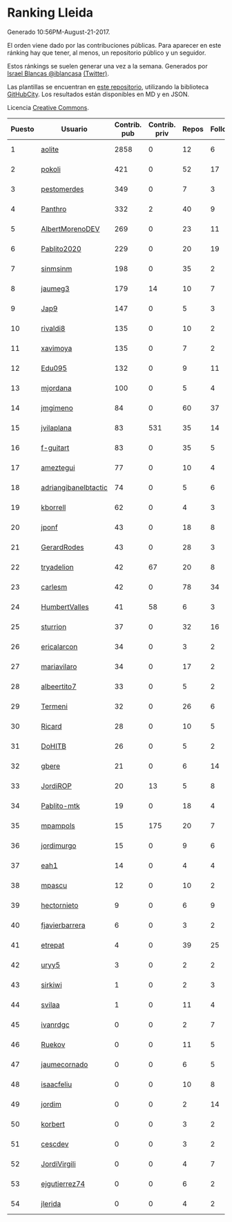 # Ranking Lleida

Generado 10:56PM-August-21-2017.

El orden viene dado por las contribuciones públicas. Para aparecer en este ránking hay que tener, al menos, un repositorio público y un seguidor.

Estos ránkings se suelen generar una vez a la semana. Generados por [Israel Blancas @iblancasa](https://github.com/iblancasa/) [(Twitter)](https://twitter.com/iblancasa).

Las plantillas se encuentran en [este repositorio](https://github.com/iblancasa/GH-Spanish-Ranking), utilizando la biblioteca [GitHubCity](https://github.com/iblancasa/GitHubCity). Los resultados están disponibles en MD y en JSON.

Licencia [Creative Commons](https://creativecommons.org/licenses/by/4.0/).

| Puesto   |  Usuario  | Contrib. pub | Contrib. priv |Repos| Followers | Desde |  Avatar  |
|----------|-----------|--------------|---------------|-----|-----------|-------|----------|
|1|[aolite](https://github.com/aolite)|2858|0|12|6|2013-06-03|![aolite](https://avatars3.githubusercontent.com/u/4601466)|
|2|[pokoli](https://github.com/pokoli)|421|0|52|17|2011-10-30|![pokoli](https://avatars3.githubusercontent.com/u/1160726)|
|3|[pestomerdes](https://github.com/pestomerdes)|349|0|7|3|2015-02-16|![pestomerdes](https://avatars3.githubusercontent.com/u/11027833)|
|4|[Panthro](https://github.com/Panthro)|332|2|40|9|2012-03-22|![Panthro](https://avatars0.githubusercontent.com/u/1565421)|
|5|[AlbertMorenoDEV](https://github.com/AlbertMorenoDEV)|269|0|23|11|2010-03-04|![AlbertMorenoDEV](https://avatars1.githubusercontent.com/u/216042)|
|6|[Pablito2020](https://github.com/Pablito2020)|229|0|20|19|2016-04-24|![Pablito2020](https://avatars3.githubusercontent.com/u/18640261)|
|7|[sinmsinm](https://github.com/sinmsinm)|198|0|35|2|2012-05-16|![sinmsinm](https://avatars2.githubusercontent.com/u/1745437)|
|8|[jaumeg3](https://github.com/jaumeg3)|179|14|10|7|2016-07-14|![jaumeg3](https://avatars2.githubusercontent.com/u/20457801)|
|9|[Jap9](https://github.com/Jap9)|147|0|5|3|2016-02-09|![Jap9](https://avatars2.githubusercontent.com/u/17140922)|
|10|[rivaldi8](https://github.com/rivaldi8)|135|0|10|2|2011-11-11|![rivaldi8](https://avatars2.githubusercontent.com/u/1187977)|
|11|[xavimoya](https://github.com/xavimoya)|135|0|7|2|2014-11-25|![xavimoya](https://avatars0.githubusercontent.com/u/9944686)|
|12|[Edu095](https://github.com/Edu095)|132|0|9|11|2015-04-07|![Edu095](https://avatars0.githubusercontent.com/u/11843087)|
|13|[mjordana](https://github.com/mjordana)|100|0|5|4|2014-11-19|![mjordana](https://avatars2.githubusercontent.com/u/9840099)|
|14|[jmgimeno](https://github.com/jmgimeno)|84|0|60|37|2011-04-08|![jmgimeno](https://avatars1.githubusercontent.com/u/718396)|
|15|[jvilaplana](https://github.com/jvilaplana)|83|531|35|14|2011-04-15|![jvilaplana](https://avatars0.githubusercontent.com/u/732164)|
|16|[f-guitart](https://github.com/f-guitart)|83|0|35|5|2014-03-09|![f-guitart](https://avatars0.githubusercontent.com/u/6899142)|
|17|[ameztegui](https://github.com/ameztegui)|77|0|10|4|2014-07-02|![ameztegui](https://avatars1.githubusercontent.com/u/8050937)|
|18|[adriangibanelbtactic](https://github.com/adriangibanelbtactic)|74|0|5|6|2012-01-15|![adriangibanelbtactic](https://avatars2.githubusercontent.com/u/1331363)|
|19|[kborrell](https://github.com/kborrell)|62|0|4|3|2015-02-17|![kborrell](https://avatars1.githubusercontent.com/u/11043037)|
|20|[jponf](https://github.com/jponf)|43|0|18|8|2013-03-13|![jponf](https://avatars1.githubusercontent.com/u/3852560)|
|21|[GerardRodes](https://github.com/GerardRodes)|43|0|28|3|2015-12-15|![GerardRodes](https://avatars3.githubusercontent.com/u/16310380)|
|22|[tryadelion](https://github.com/tryadelion)|42|67|20|8|2013-03-05|![tryadelion](https://avatars1.githubusercontent.com/u/3778474)|
|23|[carlesm](https://github.com/carlesm)|42|0|78|34|2008-05-01|![carlesm](https://avatars0.githubusercontent.com/u/9011)|
|24|[HumbertValles](https://github.com/HumbertValles)|41|58|6|3|2017-02-13|![HumbertValles](https://avatars1.githubusercontent.com/u/25740901)|
|25|[sturrion](https://github.com/sturrion)|37|0|32|16|2013-08-23|![sturrion](https://avatars0.githubusercontent.com/u/5296219)|
|26|[ericalarcon](https://github.com/ericalarcon)|34|0|3|2|2013-08-28|![ericalarcon](https://avatars1.githubusercontent.com/u/5327861)|
|27|[mariavilaro](https://github.com/mariavilaro)|34|0|17|2|2015-01-13|![mariavilaro](https://avatars2.githubusercontent.com/u/10522884)|
|28|[albeertito7](https://github.com/albeertito7)|33|0|5|2|2017-02-13|![albeertito7](https://avatars2.githubusercontent.com/u/25740911)|
|29|[Termeni](https://github.com/Termeni)|32|0|26|6|2014-03-10|![Termeni](https://avatars2.githubusercontent.com/u/6905912)|
|30|[Ricard](https://github.com/Ricard)|28|0|10|5|2009-12-13|![Ricard](https://avatars0.githubusercontent.com/u/167117)|
|31|[DoHITB](https://github.com/DoHITB)|26|0|5|2|2016-01-19|![DoHITB](https://avatars2.githubusercontent.com/u/16784764)|
|32|[gbere](https://github.com/gbere)|21|0|6|14|2012-01-13|![gbere](https://avatars3.githubusercontent.com/u/1327334)|
|33|[JordiROP](https://github.com/JordiROP)|20|13|5|8|2016-02-08|![JordiROP](https://avatars2.githubusercontent.com/u/17128072)|
|34|[Pablito-mtk](https://github.com/Pablito-mtk)|19|0|18|4|2016-09-29|![Pablito-mtk](https://avatars1.githubusercontent.com/u/22517501)|
|35|[mpampols](https://github.com/mpampols)|15|175|20|7|2010-11-12|![mpampols](https://avatars2.githubusercontent.com/u/479534)|
|36|[jordimurgo](https://github.com/jordimurgo)|15|0|9|6|2013-10-23|![jordimurgo](https://avatars1.githubusercontent.com/u/5759992)|
|37|[eah1](https://github.com/eah1)|14|0|4|4|2015-02-17|![eah1](https://avatars0.githubusercontent.com/u/11043022)|
|38|[mpascu](https://github.com/mpascu)|12|0|10|2|2015-02-12|![mpascu](https://avatars0.githubusercontent.com/u/10977699)|
|39|[hectornieto](https://github.com/hectornieto)|9|0|6|9|2014-04-15|![hectornieto](https://avatars3.githubusercontent.com/u/7302862)|
|40|[fjavierbarrera](https://github.com/fjavierbarrera)|6|0|3|2|2014-12-16|![fjavierbarrera](https://avatars2.githubusercontent.com/u/10211156)|
|41|[etrepat](https://github.com/etrepat)|4|0|39|25|2009-11-04|![etrepat](https://avatars3.githubusercontent.com/u/148851)|
|42|[uryy5](https://github.com/uryy5)|3|0|2|2|2014-10-07|![uryy5](https://avatars2.githubusercontent.com/u/9052385)|
|43|[sirkiwi](https://github.com/sirkiwi)|1|0|2|3|2011-07-01|![sirkiwi](https://avatars1.githubusercontent.com/u/888555)|
|44|[svilaa](https://github.com/svilaa)|1|0|11|4|2013-09-23|![svilaa](https://avatars3.githubusercontent.com/u/5521724)|
|45|[ivanrdgc](https://github.com/ivanrdgc)|0|0|2|7|2012-03-28|![ivanrdgc](https://avatars0.githubusercontent.com/u/1584955)|
|46|[Ruekov](https://github.com/Ruekov)|0|0|11|5|2010-12-27|![Ruekov](https://avatars3.githubusercontent.com/u/537713)|
|47|[jaumecornado](https://github.com/jaumecornado)|0|0|6|5|2011-02-14|![jaumecornado](https://avatars3.githubusercontent.com/u/617176)|
|48|[isaacfeliu](https://github.com/isaacfeliu)|0|0|10|8|2008-04-10|![isaacfeliu](https://avatars3.githubusercontent.com/u/6287)|
|49|[jordim](https://github.com/jordim)|0|0|2|14|2011-04-10|![jordim](https://avatars2.githubusercontent.com/u/720886)|
|50|[korbert](https://github.com/korbert)|0|0|3|2|2013-03-08|![korbert](https://avatars1.githubusercontent.com/u/3808843)|
|51|[cescdev](https://github.com/cescdev)|0|0|3|2|2013-09-20|![cescdev](https://avatars3.githubusercontent.com/u/5502251)|
|52|[JordiVirgili](https://github.com/JordiVirgili)|0|0|4|7|2013-11-27|![JordiVirgili](https://avatars0.githubusercontent.com/u/6048532)|
|53|[ejgutierrez74](https://github.com/ejgutierrez74)|0|0|6|2|2015-03-14|![ejgutierrez74](https://avatars1.githubusercontent.com/u/11474846)|
|54|[jlerida](https://github.com/jlerida)|0|0|4|2|2015-05-12|![jlerida](https://avatars2.githubusercontent.com/u/12414567)|
